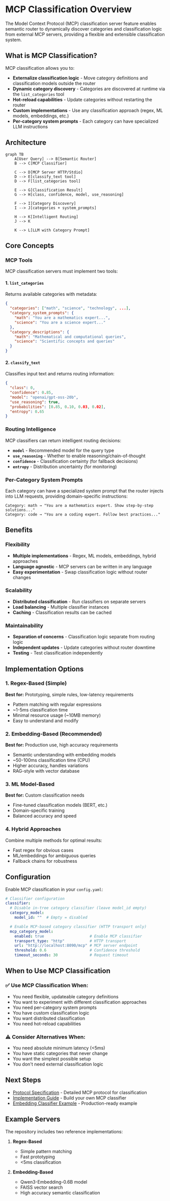 # MCP Classification Overview

The Model Context Protocol (MCP) classification server feature enables semantic router to dynamically discover categories and classification logic from external MCP servers, providing a flexible and extensible classification system.

## What is MCP Classification?

MCP classification allows you to:

- **Externalize classification logic** - Move category definitions and classification models outside the router
- **Dynamic category discovery** - Categories are discovered at runtime via the `list_categories` tool
- **Hot-reload capabilities** - Update categories without restarting the router
- **Custom implementations** - Use any classification approach (regex, ML models, embeddings, etc.)
- **Per-category system prompts** - Each category can have specialized LLM instructions

## Architecture

```mermaid
graph TB
    A[User Query] --> B[Semantic Router]
    B --> C[MCP Classifier]
    
    C --> D[MCP Server HTTP/Stdio]
    D --> E[classify_text tool]
    D --> F[list_categories tool]
    
    E --> G[Classification Result]
    G --> H[class, confidence, model, use_reasoning]
    
    F --> I[Category Discovery]
    I --> J[categories + system_prompts]
    
    H --> K[Intelligent Routing]
    J --> K
    
    K --> L[LLM with Category Prompt]
```

## Core Concepts

### MCP Tools

MCP classification servers must implement two tools:

#### 1. `list_categories`

Returns available categories with metadata:

```json
{
  "categories": ["math", "science", "technology", ...],
  "category_system_prompts": {
    "math": "You are a mathematics expert...",
    "science": "You are a science expert..."
  },
  "category_descriptions": {
    "math": "Mathematical and computational queries",
    "science": "Scientific concepts and queries"
  }
}
```

#### 2. `classify_text`

Classifies input text and returns routing information:

```json
{
  "class": 0,
  "confidence": 0.85,
  "model": "openai/gpt-oss-20b",
  "use_reasoning": true,
  "probabilities": [0.85, 0.10, 0.03, 0.02],
  "entropy": 0.65
}
```

### Routing Intelligence

MCP classifiers can return intelligent routing decisions:

- **`model`** - Recommended model for the query type
- **`use_reasoning`** - Whether to enable reasoning/chain-of-thought
- **`confidence`** - Classification certainty (for fallback decisions)
- **`entropy`** - Distribution uncertainty (for monitoring)

### Per-Category System Prompts

Each category can have a specialized system prompt that the router injects into LLM requests, providing domain-specific instructions:

```
Category: math → "You are a mathematics expert. Show step-by-step solutions..."
Category: code → "You are a coding expert. Follow best practices..."
```

## Benefits

### Flexibility

- **Multiple implementations** - Regex, ML models, embeddings, hybrid approaches
- **Language agnostic** - MCP servers can be written in any language
- **Easy experimentation** - Swap classification logic without router changes

### Scalability

- **Distributed classification** - Run classifiers on separate servers
- **Load balancing** - Multiple classifier instances
- **Caching** - Classification results can be cached

### Maintainability

- **Separation of concerns** - Classification logic separate from routing logic
- **Independent updates** - Update categories without router downtime
- **Testing** - Test classification independently

## Implementation Options

### 1. Regex-Based (Simple)

**Best for:** Prototyping, simple rules, low-latency requirements

- Pattern matching with regular expressions
- ~1-5ms classification time
- Minimal resource usage (~10MB memory)
- Easy to understand and modify

### 2. Embedding-Based (Recommended)

**Best for:** Production use, high accuracy requirements

- Semantic understanding with embedding models
- ~50-100ms classification time (CPU)
- Higher accuracy, handles variations
- RAG-style with vector database

### 3. ML Model-Based

**Best for:** Custom classification needs

- Fine-tuned classification models (BERT, etc.)
- Domain-specific training
- Balanced accuracy and speed

### 4. Hybrid Approaches

Combine multiple methods for optimal results:

- Fast regex for obvious cases
- ML/embeddings for ambiguous queries
- Fallback chains for robustness

## Configuration

Enable MCP classification in your `config.yaml`:

```yaml
# Classifier configuration
classifier:
  # Disable in-tree category classifier (leave model_id empty)
  category_model:
    model_id: ""  # Empty = disabled

  # Enable MCP-based category classifier (HTTP transport only)
  mcp_category_model:
    enabled: true                    # Enable MCP classifier
    transport_type: "http"           # HTTP transport
    url: "http://localhost:8090/mcp" # MCP server endpoint    
    threshold: 0.6                   # Confidence threshold
    timeout_seconds: 30              # Request timeout
```

## When to Use MCP Classification

### ✅ Use MCP Classification When:

- You need flexible, updateable category definitions
- You want to experiment with different classification approaches
- You need per-category system prompts
- You have custom classification logic
- You want distributed classification
- You need hot-reload capabilities

### ⚠️ Consider Alternatives When:

- You need absolute minimum latency (<5ms)
- You have static categories that never change
- You want the simplest possible setup
- You don't need external classification logic

## Next Steps

- [Protocol Specification](./protocol.md) - Detailed MCP protocol for classification
- [Implementation Guide](./implementation.md) - Build your own MCP classifier
- [Embedding Classifier Example](./embedding-classifier.md) - Production-ready example

## Example Servers

The repository includes two reference implementations:

1. **Regex-Based**
   - Simple pattern matching
   - Fast prototyping
   - <5ms classification

2. **Embedding-Based**
   - Qwen3-Embedding-0.6B model
   - FAISS vector search
   - High accuracy semantic classification
